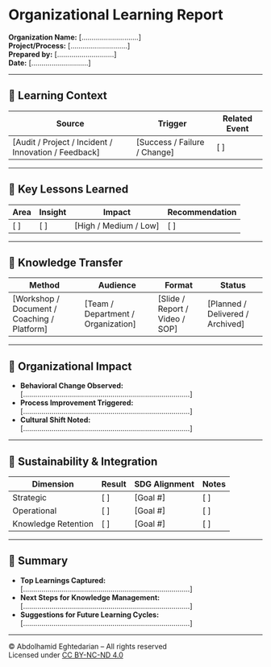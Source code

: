 # Organizational Learning Report  
**Organization Name:** [............................]  
**Project/Process:** [............................]  
**Prepared by:** [............................]  
**Date:** [............................]  

---

## 🔹 Learning Context

| Source | Trigger | Related Event |
|--------|---------|----------------|
| [Audit / Project / Incident / Innovation / Feedback] | [Success / Failure / Change] | [  ] |

---

## 🔹 Key Lessons Learned

| Area | Insight | Impact | Recommendation |
|------|---------|--------|----------------|
| [  ] | [  ]    | [High / Medium / Low] | [  ] |

---

## 🔹 Knowledge Transfer

| Method | Audience | Format | Status |
|--------|----------|--------|--------|
| [Workshop / Document / Coaching / Platform] | [Team / Department / Organization] | [Slide / Report / Video / SOP] | [Planned / Delivered / Archived] |

---

## 🔹 Organizational Impact

- **Behavioral Change Observed:**  
  [..................................................................................]  
- **Process Improvement Triggered:**  
  [..................................................................................]  
- **Cultural Shift Noted:**  
  [..................................................................................]

---

## 🔹 Sustainability & Integration

| Dimension | Result | SDG Alignment | Notes |
|-----------|--------|----------------|-------|
| Strategic | [  ]   | [Goal #]       | [  ]  |
| Operational | [  ] | [Goal #]       | [  ]  |
| Knowledge Retention | [  ] | [Goal #] | [  ]  |

---

## 🔹 Summary

- **Top Learnings Captured:**  
  [..................................................................................]  
- **Next Steps for Knowledge Management:**  
  [..................................................................................]  
- **Suggestions for Future Learning Cycles:**  
  [..................................................................................]

---

© Abdolhamid Eghtedarian – All rights reserved  
Licensed under [CC BY-NC-ND 4.0](https://creativecommons.org/licenses/by-nc-nd/4.0/)

